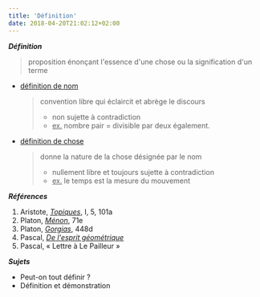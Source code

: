 ```yaml
---
title: 'Définition'
date: 2018-04-20T21:02:12+02:00
---
```


***Définition*** 

> proposition énonçant l'essence d'une chose ou la signification d'un terme

- <u> définition de nom </u>

	> convention libre qui éclaircit et abrège le discours
	> <ul>
	> <li> non sujette à contradiction </li>
	> <li> <u>ex.</u> nombre pair = divisible par deux également.

- <u> définition de chose </u>

	> donne la nature de la chose désignée par le nom
	> <ul>
	> <li> nullement libre et toujours sujette à contradiction </li>
	> <li> <u>ex.</u> le temps est la mesure du mouvement

***Références***

1. Aristote, <u>*Topiques*</u>, I, 5, 101a
1. Platon, <u>*Ménon*</u>, 71e
1. Platon, <u>*Gorgias*</u>, 448d
1. Pascal, <u>*De l'esprit géométrique*</u>
1. Pascal, &laquo; Lettre à Le Pailleur &raquo;

***Sujets***

- Peut-on tout définir ?
- Définition et démonstration
